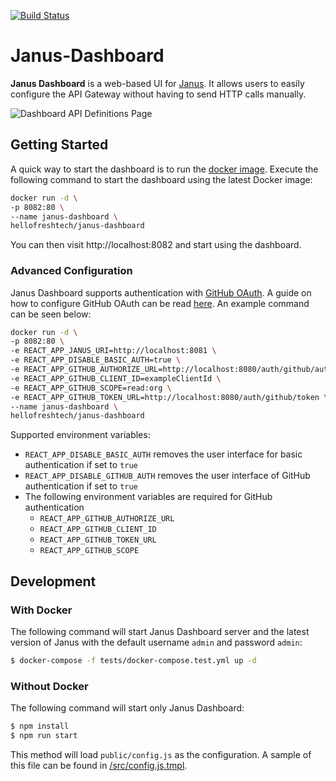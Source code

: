 [![Build Status](https://travis-ci.com/hellofresh/janus-dashboard.svg?branch=master)](https://travis-ci.com/hellofresh/janus-dashboard)

# Janus-Dashboard
**Janus Dashboard** is a web-based UI for [Janus][1]. It allows users to easily configure the API Gateway without having to send HTTP calls manually.

![Dashboard API Definitions Page](https://user-images.githubusercontent.com/1451155/42759398-22a4d80e-8907-11e8-86d1-911994cab020.png)

## Getting Started
A quick way to start the dashboard is to run the [docker image][2].
Execute the following command to start the dashboard using the latest Docker image:

```sh
docker run -d \
-p 8082:80 \
--name janus-dashboard \
hellofreshtech/janus-dashboard
```

You can then visit http://localhost:8082 and start using the dashboard.

### Advanced Configuration
Janus Dashboard supports authentication with [GitHub OAuth][3]. A guide on how to configure GitHub OAuth can be read [here][4].
An example command can be seen below:

```sh
docker run -d \
-p 8082:80 \
-e REACT_APP_JANUS_URI=http://localhost:8081 \
-e REACT_APP_DISABLE_BASIC_AUTH=true \
-e REACT_APP_GITHUB_AUTHORIZE_URL=http://localhost:8080/auth/github/authorize \
-e REACT_APP_GITHUB_CLIENT_ID=exampleClientId \
-e REACT_APP_GITHUB_SCOPE=read:org \
-e REACT_APP_GITHUB_TOKEN_URL=http://localhost:8080/auth/github/token \
--name janus-dashboard \
hellofreshtech/janus-dashboard
```

Supported environment variables:
 - `REACT_APP_DISABLE_BASIC_AUTH` removes the user interface for basic authentication if set to `true`
 - `REACT_APP_DISABLE_GITHUB_AUTH` removes the user interface of GitHub authentication if set to `true`
 - The following environment variables are required for GitHub authentication
   - `REACT_APP_GITHUB_AUTHORIZE_URL`
   - `REACT_APP_GITHUB_CLIENT_ID`
   - `REACT_APP_GITHUB_TOKEN_URL`
   - `REACT_APP_GITHUB_SCOPE`

## Development

### With Docker
The following command will start Janus Dashboard server and the latest version of Janus with the default username `admin` and password `admin`:

```sh
$ docker-compose -f tests/docker-compose.test.yml up -d
```

### Without Docker
The following command will start only Janus Dashboard:

```sh
$ npm install
$ npm run start
```

This method will load `public/config.js` as the configuration. A sample of this file can be found in [/src/config.js.tmpl][5].

[1]: https://github.com/hellofresh/janus
[2]: https://hub.docker.com/r/hellofreshtech/janus-dashboard
[3]: https://hellofresh.gitbooks.io/janus/quick_start/authenticating.html
[4]: https://github.com/hellofresh/janus-dashboard/wiki/Configuring-GitHub-OAuth
[5]: https://github.com/hellofresh/janus-dashboard/blob/master/src/config.js.tmpl
